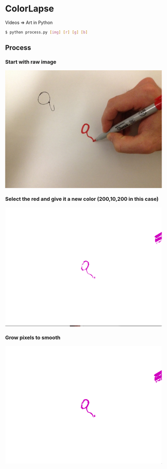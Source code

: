 # ColorLapse

Videos => Art in Python

```bash
$ python process.py [img] [r] [g] [b]
```

## Process

### Start with raw image
![Before](https://github.com/rymo4/ColorLapse/blob/master/images/drawing2.jpg?raw=true)
### Select the red and give it a new color (200,10,200 in this case)
![With Selection](https://github.com/rymo4/ColorLapse/blob/master/images/colored_no_grow.png?raw=true)
### Grow pixels to smooth
![With Growing](https://github.com/rymo4/ColorLapse/blob/master/images/colored_grow.png?raw=true)
